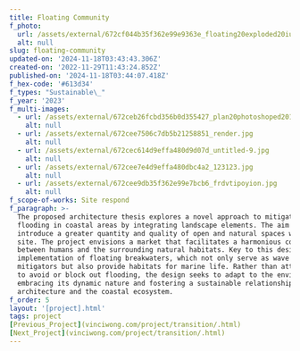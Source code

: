 ```yaml
---
title: Floating Community
f_photo:
  url: /assets/external/672cf044b35f362e99e9363e_floating20exploded20iusometric.jpg
  alt: null
slug: floating-community
updated-on: '2024-11-18T03:43:43.306Z'
created-on: '2022-11-29T11:43:24.852Z'
published-on: '2024-11-18T03:44:07.418Z'
f_hex-code: '#613d34'
f_types: "Sustainable\_"
f_year: '2023'
f_multi-images:
  - url: /assets/external/672ceb26fcbd356b0d355427_plan20photoshoped201204.png
    alt: null
  - url: /assets/external/672cee7506c7db5b21258851_render.jpg
    alt: null
  - url: /assets/external/672cec614d9effa480d9d07d_untitled-9.jpg
    alt: null
  - url: /assets/external/672cee7e4d9effa480dbc4a2_123123.jpg
    alt: null
  - url: /assets/external/672cee9db35f362e99e7bcb6_frdvtipoyion.jpg
    alt: null
f_scope-of-works: Site respond
f_paragraph: >-
  The proposed architecture thesis explores a novel approach to mitigate
  flooding in coastal areas by integrating landscape elements. The aim is to
  introduce a greater quantity and quality of open and natural spaces within the
  site. The project envisions a market that facilitates a harmonious coexistence
  between humans and the surrounding natural habitats. Key to this design is the
  implementation of floating breakwaters, which not only serve as wave
  mitigators but also provide habitats for marine life. Rather than attempting
  to avoid or block out flooding, the design seeks to adapt to the environment,
  embracing its dynamic nature and fostering a sustainable relationship between
  architecture and the coastal ecosystem.
f_order: 5
layout: '[project].html'
tags: project
[Previous_Project](vinciwong.com/project/transition/.html)
[Next_Project](vinciwong.com/project/transition/.html)
---
```



